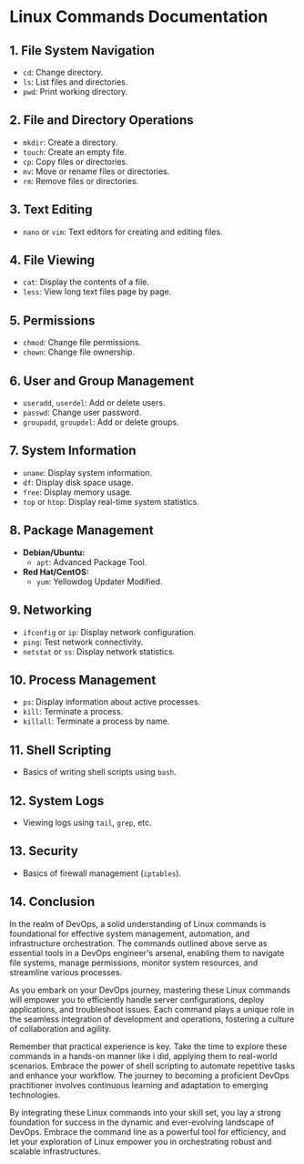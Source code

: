 # Linux Commands Documentation

## 1. File System Navigation
- `cd`: Change directory.
- `ls`: List files and directories.
- `pwd`: Print working directory.

## 2. File and Directory Operations
- `mkdir`: Create a directory.
- `touch`: Create an empty file.
- `cp`: Copy files or directories.
- `mv`: Move or rename files or directories.
- `rm`: Remove files or directories.

## 3. Text Editing
- `nano` or `vim`: Text editors for creating and editing files.

## 4. File Viewing
- `cat`: Display the contents of a file.
- `less`: View long text files page by page.

## 5. Permissions
- `chmod`: Change file permissions.
- `chown`: Change file ownership.

## 6. User and Group Management
- `useradd`, `userdel`: Add or delete users.
- `passwd`: Change user password.
- `groupadd`, `groupdel`: Add or delete groups.

## 7. System Information
- `uname`: Display system information.
- `df`: Display disk space usage.
- `free`: Display memory usage.
- `top` or `htop`: Display real-time system statistics.

## 8. Package Management
- **Debian/Ubuntu:**
  - `apt`: Advanced Package Tool.
- **Red Hat/CentOS:**
  - `yum`: Yellowdog Updater Modified.

## 9. Networking
- `ifconfig` or `ip`: Display network configuration.
- `ping`: Test network connectivity.
- `netstat` or `ss`: Display network statistics.

## 10. Process Management
- `ps`: Display information about active processes.
- `kill`: Terminate a process.
- `killall`: Terminate a process by name.

## 11. Shell Scripting
- Basics of writing shell scripts using `bash`.

## 12. System Logs
- Viewing logs using `tail`, `grep`, etc.

## 13. Security
- Basics of firewall management (`iptables`).

## 14. Conclusion

In the realm of DevOps, a solid understanding of Linux commands is foundational for effective system management, automation, and infrastructure orchestration. The commands outlined above serve as essential tools in a DevOps engineer's arsenal, enabling them to navigate file systems, manage permissions, monitor system resources, and streamline various processes.

As you embark on your DevOps journey, mastering these Linux commands will empower you to efficiently handle server configurations, deploy applications, and troubleshoot issues. Each command plays a unique role in the seamless integration of development and operations, fostering a culture of collaboration and agility.

Remember that practical experience is key. Take the time to explore these commands in a hands-on manner like i did, applying them to real-world scenarios. Embrace the power of shell scripting to automate repetitive tasks and enhance your workflow. The journey to becoming a proficient DevOps practitioner involves continuous learning and adaptation to emerging technologies.

By integrating these Linux commands into your skill set, you lay a strong foundation for success in the dynamic and ever-evolving landscape of DevOps. Embrace the command line as a powerful tool for efficiency, and let your exploration of Linux empower you in orchestrating robust and scalable infrastructures.

